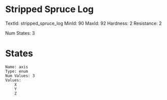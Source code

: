 # Stripped Spruce Log
TextId: stripped_spruce_log
MinId: 90
MaxId: 92
Hardness: 2
Resistance: 2

Num States: 3
# States
```
Name: axis
Type: enum
Num Values: 3
Values:
    X
    Y
    Z
```